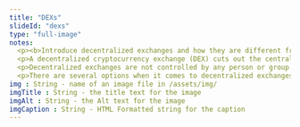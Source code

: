 ```yaml
--- 
title: "DEXs"
slideId: "dexs"
type: "full-image"
notes: 
  <p><b>Introduce decentralized exchanges and how they are different from traditional exchanges.</b></p>
  <p>A decentralized cryptocurrency exchange (DEX) cuts out the centralized middleman by facilitating deals via smart contracts and chain to chain swaps. The cryptocurrency is never in the possession of an escrow service; the only individuals that will have access to the cryptocurrency are the buyer and seller. Since there is no middleman, fees are lower compared to the ones incurred on centralized exchanges. The platform merely connects the participants using a decentralized peer-to-peer network, allowing them to trade directly.</p>
  <p>Decentralized exchanges are not controlled by any person or group. Because there is no central authority to hack or shut down, DEX development will likely be the focus as crypto gains  popularity. Decentralized exchanges also largely do not have any identity verification, as there is no central entity to maintain such a process. DEX platforms offer more anonymity, but the trade-off is that the platforms are often harder to use. Also, there is very little chance of a user error being reversed, since there is no central entity that can do so. Because decentralized exchanges are harder to use, they do not have the same liquidity that you find in centralized platforms. Additionally, if you lose your private key, there is no central entity to help you recover it. With these exchanges, you have sole control over your cryptocurrency but have little chance of recovering your funds if your private key is lost.</p>
  <p>There are several options when it comes to decentralized exchanges. Currently, the most popular decentralized exchange is Uniswap. Uniswap is a liquidity pool, but more specifically it is a liquidity platform, allowing users the ability to directly make trades, all without the use of a centralized order book used by other exchanges. Just like other DeFi dApps, Uniswap is not governed by people or an organization but rather by smart contracts. Users can utilize the network of smart contracts to swap most ERC-20 tokens, all without the use of a central administrator.</p>
img : String - name of an image file in /assets/img/
imgTitle : String - the title text for the image
imgAlt : String - the Alt text for the image
imgCaption : String - HTML Formatted string for the caption
---
```

